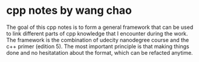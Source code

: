 # cpp notes by wang chao 
The goal of this cpp notes is to form a general framework that can be used to link different parts of cpp knowledge that I encounter during the work. The framework is the combination of udecity nanodegree course and the c++ primer (edition 5).
The most important principle is that making things done and no hesitatation about the format, which can be refacted anytime.

